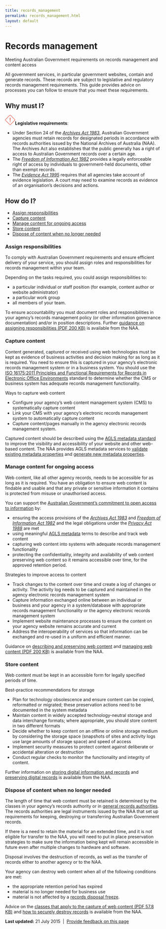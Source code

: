 ```yaml
---
title: records_management
permalink: records_management.html
layout: default
---
```

Records management
==================

Meeting Australian Government requirements on records management and content access

All government services, in particular government websites, contain and generate records. These records are subject to legislative and regulatory records management requirements. This guide provides advice on processes you can follow to ensure that you meet these requirements.

Why must I?
-----------

**![](../sites/g/files/net261/f/styles/large/public/importanticon.png%3Fitok=icqOt7eD)Legislative requirements**:

-   Under Section 24 of the [*Archives Act 1983*](http://www.comlaw.gov.au/Series/C2004A02796), Australian Government agencies must retain records for designated periods in accordance with records authorities issued by the National Archives of Australia (NAA). The Archives Act also establishes that the public generally has a right of access to Australian Government records over a certain age.
-   The [*Freedom of Information Act 1982*](http://www.comlaw.gov.au/Series/C2004A02562) provides a legally enforceable right of access by individuals to government-held documents, other than exempt records.
-   The [*Evidence Act 1995*](http://www.austlii.edu.au/au/legis/cth/consol_act/ea199580/) requires that all agencies take account of evidence legislation. A court may need to examine records as evidence of an organisation’s decisions and actions.

How do I?
---------

-   [Assign responsibilities](foi_act_and_information_publication_scheme.md#assignresponsibilities)
-   [Capture content](foi_act_and_information_publication_scheme.md#capture)
-   [Manage content for ongoing access](foi_act_and_information_publication_scheme.md#manage)
-   [Store content](foi_act_and_information_publication_scheme.md#store)
-   [Dispose of content when no longer needed](foi_act_and_information_publication_scheme.md#dispose)

### Assign responsibilities

To comply with Australian Government requirements and ensure efficient delivery of your service, you should assign roles and responsibilities for records management within your team.

Depending on the tasks required, you could assign responsibilities to:

-   a particular individual or staff position (for example, content author or website administrator)
-   a particular work group
-   all members of your team.

To ensure accountability you must document roles and responsibilities in your agency’s records management policy (or other information governance documentation) and/or in position descriptions. Further [guidance on assigning responsibilities (PDF 200 KB)](http://www.naa.gov.au/Images/archweb_guide_tcm16-47165.pdf) is available from the NAA.

### Capture content

Content generated, captured or received using web technologies must be kept as evidence of business activities and decision making for as long as it is required. You need to ensure this is captured in your agency’s electronic records management system or in a business system. You should use the [ISO 16175:2011 Principles and Functional Requirements for Records in Electronic Office Environments](http://www.naa.gov.au/records-management/agency/digital/iso-16175/index.aspx) standard to determine whether the CMS or business system has adequate records management functionality.

Ways to capture web content

-   Configure your agency’s web content management system (CMS) to systematically capture content
-   Link your CMS with your agency’s electronic records management system to automatically capture content
-   Capture content/pages manually in the agency electronic records management system.

Captured content should be described using the [AGLS metadata standard](http://www.naa.gov.au/records-management/agency/create-capture-describe/describe/agls.aspx) to improve the visibility and accessibility of your website and other web-based content. The NAA provides AGLS metadata services to [validate existing metadata properties](http://www.agls.gov.au/validator) and [generate new metadata properties](http://www.agls.gov.au/generator).

### Manage content for ongoing access

Web content, like all other agency records, needs to be accessible for as long as it is required. You have an obligation to ensure web content is findable and usable and that any private or sensitive information it contains is protected from misuse or unauthorised access. 

You can support the [Australian Government’s commitment to open access to information](http://www.finance.gov.au/e-government/strategy-and-governance/gov2/declaration-of-open-government.html) by:

-   ensuring the access provisions of the [*Archives Act 1983*](http://www.comlaw.gov.au/Series/C2004A02796) and [*Freedom of Information Act 1982*](http://www.austlii.edu.au/au/legis/cth/consol_act/foia1982222/) and the legal obligations under the [*Privacy Act 1988*](http://www.comlaw.gov.au/Series/C2004A03712) are met
-   using meaningful [AGLS metadata](http://www.naa.gov.au/records-management/agency/create-capture-describe/describe/agls.aspx) terms to describe and track web content
-   capturing web content into systems with adequate records management functionality
-   protecting the confidentiality, integrity and availability of web content preserving web content so it remains accessible over time, for the approved retention period.

Strategies to improve access to content

-   Track changes to the content over time and create a log of changes or activity. The activity log needs to be captured and maintained in the agency electronic records management system
-   Capture information exchanged online between an individual or business and your agency in a system/database with appropriate records management functionality or the agency electronic records management system
-   Implement website maintenance processes to ensure the content on your agency website remains accurate and current
-   Address the interoperability of services so that information can be exchanged and re-used in a uniform and efficient manner.

Guidance on [describing and preserving web content](http://www.naa.gov.au/records-management/agency/access/access-to-records-in-your-agency.aspx) and [managing web content (PDF 200 KB)](http://www.naa.gov.au/Images/archweb_guide_tcm16-47165.pdf) is available from the NAA.

### Store content

Web content must be kept in an accessible form for legally specified periods of time.  

Best-practice recommendations for storage

-   Plan for technology obsolescence and ensure content can be copied, reformatted or migrated; these preservation actions need to be documented in the system metadata
-   Maintain content in widely accepted technology-neutral storage and data interchange formats; where appropriate, you should store content in two different formats
-   Decide whether to keep content on an offline or online storage medium by considering the storage space (snapshots of sites and activity logs use large amounts of storage space) and speed of access
-   Implement security measures to protect content against deliberate or accidental alteration or destruction
-   Conduct regular checks to monitor the functionality and integrity of content.

Further information on [storing digital information and records](http://www.naa.gov.au/records-management/agency/secure-and-store/storing-digital-records/index.aspx) and [preserving digital records](http://www.naa.gov.au/records-management/agency/preserve/e-preservation/index.aspx) is available from the NAA.

### Dispose of content when no longer needed

The length of time that web content must be retained is determined by the classes in your agency’s records authority or in [general records authorities](http://www.naa.gov.au/records-management/agency/keep-destroy-transfer/general-records-authorities/index.aspx). The records authorities are legal instruments issued by the NAA that set up requirements for keeping, destroying or transferring Australian Government records.

If there is a need to retain the material for an extended time, and it is not eligible for transfer to the NAA, you will need to put in place preservation strategies to make sure the information being kept will remain accessible in future even after multiple changes to hardware and software.

Disposal involves the destruction of records, as well as the transfer of records either to another agency or to the NAA.

Your agency can destroy web content when all of the following conditions are met:

-   the appropriate retention period has expired
-   material is no longer needed for business use
-   material is not affected by a [records disposal freeze](http://www.naa.gov.au/records-management/agency/keep-destroy-transfer/freezes/index.aspx).

Advice on the [classes that apply to the capture of web content (PDF 57.8 KB)](http://www.naa.gov.au/Images/Archiving%20websites%20advice%20and%20policy%20statement_tcm16-47166.pdf) and [how to securely destroy records](http://www.naa.gov.au/records-management/agency/keep-destroy-transfer/destroying-records/index.aspx) is available from the NAA.

**Last updated:** 21 July 2015  |  [Provide feedback on this page](../feedback%3Furl_from=Recordsmanagement.html)

